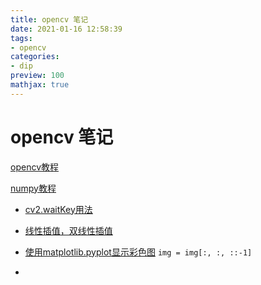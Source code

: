 ```yaml
---
title: opencv 笔记
date: 2021-01-16 12:58:39
tags:
- opencv
categories:
- dip
preview: 100
mathjax: true
---
```

# opencv 笔记

[opencv教程](http://codec.wang/)

[numpy教程](https://www.runoob.com/numpy/numpy-ndarray-object.html)

<!--more-->

- [cv2.waitKey用法](https://blog.csdn.net/weixin_44049693/article/details/106271643)

- [线性插值，双线性插值](https://blog.csdn.net/xbinworld/article/details/65660665)

- [使用matplotlib.pyplot显示彩色图](http://codec.wang/#/opencv/start/extra-02-high-quality-save-and-matplotlib)  `img = img[:, :, ::-1]`

- 

  